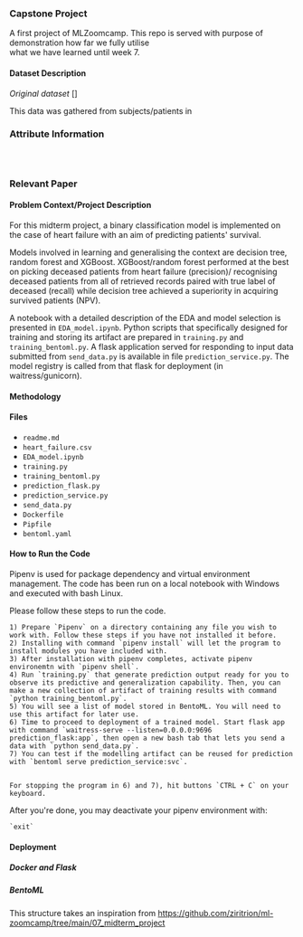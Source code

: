 ### Capstone Project 

A first project of MLZoomcamp. This repo is served with purpose of demonstration how far we fully utilise  
what we have learned until week 7.


#### Dataset Description

*Original dataset* []

This data was gathered from subjects/patients in 

### Attribute Information

```



```
### Relevant Paper


#### Problem Context/Project Description

For this midterm project, a binary classification model is implemented on the case of heart failure with an aim of predicting patients' survival.

Models involved in learning and generalising the context are decision tree, random forest and XGBoost. XGBoost/random forest performed at the best on picking deceased patients from heart failure (precision)/ recognising deceased patients from all of retrieved records paired with true label of deceased (recall) while decision tree achieved a superiority in acquiring survived patients (NPV). 

A notebook with a detailed description of the EDA and model selection is presented in `EDA_model.ipynb`. Python scripts that specifically designed for training and storing its artifact are prepared in `training.py` and `training_bentoml.py`. A flask application served for responding to input data submitted from `send_data.py` is available in file `prediction_service.py`. The model registry is called from that flask for deployment (in waitress/gunicorn).


#### Methodology


#### Files

- `readme.md`
- `heart_failure.csv`
- `EDA_model.ipynb`
- `training.py`
- `training_bentoml.py`
- `prediction_flask.py`
- `prediction_service.py`
- `send_data.py`
- `Dockerfile`
- `Pipfile`
- `bentoml.yaml`



#### How to Run the Code

Pipenv is used for package dependency and virtual environment management. The code has been run on a local notebook with Windows and executed with bash Linux.

Please follow these steps to run the code.

    1) Prepare `Pipenv` on a directory containing any file you wish to work with. Follow these steps if you have not installed it before.
    2) Installing with command `pipenv install` will let the program to install modules you have included with.
    3) After installation with pipenv completes, activate pipenv environemtn with `pipenv shell`.
    4) Run `training.py` that generate prediction output ready for you to observe its predictive and generalization capability. Then, you can make a new collection of artifact of training results with command `python training_bentoml.py`.
    5) You will see a list of model stored in BentoML. You will need to use this artifact for later use. 
    6) Time to proceed to deployment of a trained model. Start flask app with command `waitress-serve --listen=0.0.0.0:9696 prediction_flask:app`, then open a new bash tab that lets you send a data with `python send_data.py`.
    7) You can test if the modelling artifact can be reused for prediction with `bentoml serve prediction_service:svc`.
    

    For stopping the program in 6) and 7), hit buttons `CTRL + C` on your keyboard.

After you're done, you may deactivate your pipenv environment with:

    `exit`




#### Deployment

##### Docker and Flask

##### BentoML


This structure takes an inspiration from 
https://github.com/ziritrion/ml-zoomcamp/tree/main/07_midterm_project